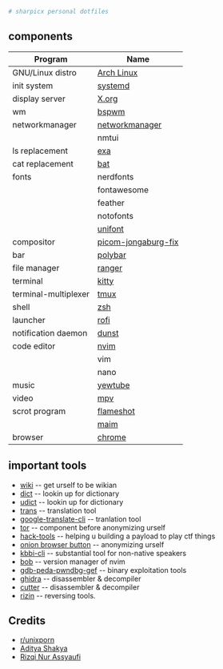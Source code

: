 ```sh
# sharpicx personal dotfiles

```
##  components
|Program|Name|
|---|---|
|GNU/Linux distro|[Arch Linux](https://archlinux.org)|
|init system|[systemd](https://systemd.io/)|
|display server|[X.org](https://www.x.org/wiki/)|
|wm|[bspwm](https://github.com/baskerville/bspwm)|
|networkmanager|[networkmanager](https://archlinux.org/packages/extra/x86_64/networkmanager/)|
||nmtui|
|ls replacement|[exa](https://github.com/ogham/exa)|
|cat replacement|[bat](https://github.com/sharkdp/bat)|
|fonts|nerdfonts|
||fontawesome|
||feather|
||notofonts|
||[unifont](https://github.com/makinacorpus/mapnik2/blob/master/fonts/unifont-5.1.20080907.ttf)|
|compositor|[picom-jongaburg-fix](https://github.com/Arian8j2/picom-jonaburg-fix)|
|bar|[polybar](https://github.com/polybar/polybar)|
|file manager|[ranger](https://github.com/ranger/ranger)|
|terminal|[kitty](https://github.com/kovidgoyal/kitty)|
|terminal-multiplexer|[tmux](https://github.com/tmux/tmux)|
|shell|[zsh](https://github.com/zsh-users/zsh)|
|launcher|[rofi](https://github.com/davatorium/rofi)|
|notification daemon|[dunst](https://github.com/dunst-project/dunst)|
|code editor|[nvim](https://github.com/neovim/neovim)|
||vim|
||nano|
|music|[yewtube](https://github.com/mps-youtube/yewtube)|
|video|[mpv](https://github.com/mpv-player/mpv)|
|scrot program|[flameshot](https://github.com/flameshot-org/flameshot)|
||[maim](https://github.com/naelstrof/maim)|
|browser|[chrome](https://aur.archlinux.org/packages/google-chrome/)|

## important tools
* [wiki](https://github.com/BetaPictoris/wiki) -- get urself to be wikian
* [dict](https://github.com/BetaPictoris/dict) -- lookin up for dictionary
* [udict](https://github.com/genuinetools/udict) -- lookin up for dictionary
* [trans](https://github.com/soimort/translate-shell/) -- translation tool
* [google-translate-cli](https://github.com/jesusalber1/google-translate-cli) -- tranlation tool
* [tor](https://archlinux.org/packages/community/x86_64/tor/) -- component before anonymizing urself
* [hack-tools](https://chrome.google.com/webstore/detail/hack-tools/cmbndhnoonmghfofefkcccljbkdpamhi) -- helping u building a payload to play ctf things
* [onion browser button](https://chrome.google.com/webstore/detail/onion-browser-button/fockhhgebmfjljjmjhbdgibcmofjbpca) -- anonymizing urself
* [kbbi-cli](https://github.com/sharpicx/kbbi-cli) -- substantial tool for non-native speakers
* [bob](https://github.com/MordechaiHadad/bob) -- version manager of nvim
* [gdb-peda-pwndbg-gef](https://github.com/apogiatzis/gdb-peda-pwndbg-gef) -- binary exploitation tools
* [ghidra](https://ghidra-sre.org/) -- disassembler & decompiler
* [cutter](https://github.com/rizinorg/cutter) -- disassembler & decompiler
* [rizin](https://archlinux.org/packages/community/x86_64/rizin/) -- reversing tools.


## Credits
* [r/unixporn](https://reddit.com/r/unixporn) 
* [Aditya Shakya](https://github.com/adi1090x) 
* [Rizqi Nur Assyaufi](https://github.com/bandithijo) 
